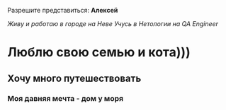 Разрешите представиться: **Алексей**

_Живу и работаю в городе на Неве_
_Учусь в Нетологии на QA Engineer_
# Люблю свою семью и кота)))

## Хочу много путешествовать

### Моя давняя мечта - дом у моря
